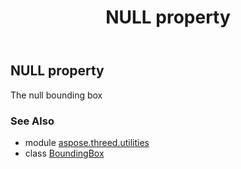 ﻿---
title: NULL property
second_title: Aspose.3D for Python via .NET API References
description: 
type: docs
weight: 50
url: /python-net/aspose.threed.utilities/boundingbox/null/
is_root: false
---

## NULL property


The null bounding box

### See Also
* module [aspose.threed.utilities](../../)
* class [BoundingBox](/3d/python-net/aspose.threed.utilities/boundingbox)
